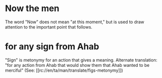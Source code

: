 # Now the men

The word "Now" does not mean "at this moment," but is used to draw attention to the important point that follows.

# for any sign from Ahab

"Sign" is metonymy for an action that gives a meaning. Alternate translation: "for any action from Ahab that would show them that Ahab wanted to be merciful" (See: [[rc://en/ta/man/translate/figs-metonymy]])

